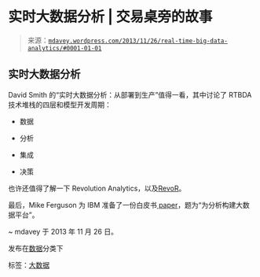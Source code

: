 <!--yml

分类：未分类

日期：2024-05-18 05:57:23

-->

# 实时大数据分析 | 交易桌旁的故事

> 来源：[`mdavey.wordpress.com/2013/11/26/real-time-big-data-analytics/#0001-01-01`](https://mdavey.wordpress.com/2013/11/26/real-time-big-data-analytics/#0001-01-01)

## 实时大数据分析

David Smith 的“实时大数据分析：从部署到生产”值得一看，其中讨论了 RTBDA 技术堆栈的四层和模型开发周期：

+   数据

+   分析

+   集成

+   决策

也许还值得了解一下 Revolution Analytics，以及[RevoR](http://www.revolutionanalytics.com/high-performance-r)。

最后，Mike Ferguson 为 IBM 准备了一份白皮书[ paper](http://www-01.ibm.com/common/ssi/cgi-bin/ssialias?infotype=SA&subtype=WH&htmlfid=IML14333USEN)，题为“为分析构建大数据平台”。

~ mdavey 于 2013 年 11 月 26 日。

发布在[数据](https://mdavey.wordpress.com/category/data/)分类下

标签：[大数据](https://mdavey.wordpress.com/tag/bigdata/)
